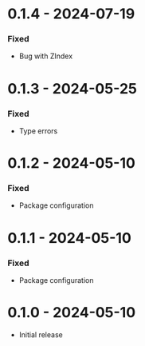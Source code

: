 # 0.1.4 - 2024-07-19

### Fixed
- Bug with ZIndex

# 0.1.3 - 2024-05-25

### Fixed
- Type errors

# 0.1.2 - 2024-05-10

### Fixed
- Package configuration

# 0.1.1 - 2024-05-10

### Fixed
- Package configuration

# 0.1.0 - 2024-05-10
- Initial release
